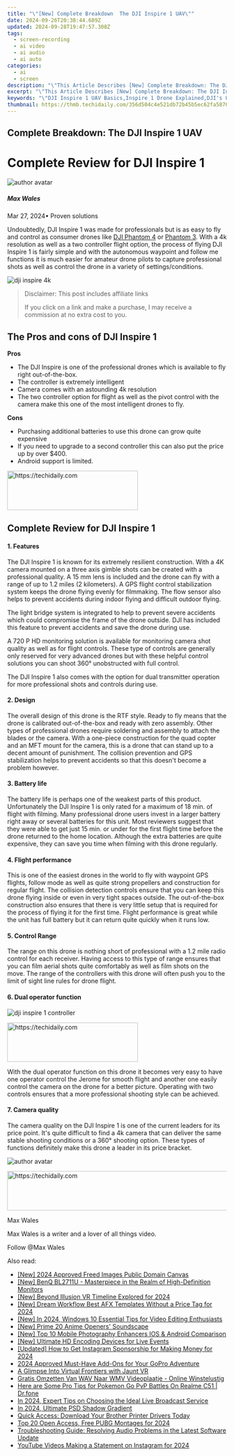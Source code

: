 ```yaml
---
title: "\"[New] Complete Breakdown  The DJI Inspire 1 UAV\""
date: 2024-09-26T20:38:44.689Z
updated: 2024-09-28T19:47:57.308Z
tags: 
  - screen-recording
  - ai video
  - ai audio
  - ai auto
categories: 
  - ai
  - screen
description: "\"This Article Describes [New] Complete Breakdown: The DJI Inspire 1 UAV\""
excerpt: "\"This Article Describes [New] Complete Breakdown: The DJI Inspire 1 UAV\""
keywords: "\"DJI Inspire 1 UAV Basics,Inspire 1 Drone Explained,DJI's UAV: Inspire 1 Review,Breakdown: Inspire 1 Drone Tech,UAV Analysis: DJI Inspire 1,Understanding DJI Inspire 1,DJI Inspire 1: Complete Guide\""
thumbnail: https://thmb.techidaily.com/356d504c4e521db72b45b5ec62fa587016c69e83da4a3303db46e26dc1ec6ec7.jpg
---
```


## Complete Breakdown: The DJI Inspire 1 UAV

# Complete Review for DJI Inspire 1

![author avatar](https://images.wondershare.com/filmora/article-images/max-wales-author.jpg)

##### Max Wales

 Mar 27, 2024• Proven solutions

 Undoubtedly, DJI Inspire 1 was made for professionals but is as easy to fly and control as consumer drones like [DJI Phantom 4](https://tools.techidaily.com/wondershare/filmora/download/) or [Phantom 3](https://tools.techidaily.com/wondershare/filmora/download/). With a 4k resolution as well as a two controller flight option, the process of flying DJI Inspire 1 is fairly simple and with the autonomous waypoint and follow me functions it is much easier for amateur drone pilots to capture professional shots as well as control the drone in a variety of settings/conditions.

![dji inspire 4k](https://images.wondershare.com/filmora/article-images/dji-inspire-4k.jpg)

>  Disclaimer: This post includes affiliate links
>
>  If you click on a link and make a purchase, I may receive a commission at no extra cost to you.
>

## The Pros and cons of DJI Inspire 1

**Pros**

* The DJI Inspire is one of the professional drones which is available to fly right out-of-the-box.
* The controller is extremely intelligent
* Camera comes with an astounding 4k resolution
* The two controller option for flight as well as the pivot control with the camera make this one of the most intelligent drones to fly.

**Cons**

* Purchasing additional batteries to use this drone can grow quite expensive
* If you need to upgrade to a second controller this can also put the price up by over $400.
* Android support is limited.

<!-- affiliate ads begin -->
<a href="https://aligracehair.sjv.io/c/5597632/1868495/19272" target="_top" id="1868495">
  <img src="//a.impactradius-go.com/display-ad/19272-1868495" border="0" alt="https://techidaily.com" width="300" height="90"/>
</a>
<img height="0" width="0" src="https://aligracehair.sjv.io/i/5597632/1868495/19272" style="position:absolute;visibility:hidden;" border="0" />
<!-- affiliate ads end -->

## Complete Review for DJI Inspire 1

#### 1\.  Features

 The DJI Inspire 1 is known for its extremely resilient construction. With a 4K camera mounted on a three axis gimble shots can be created with a professional quality. A 15 mm lens is included and the drone can fly with a range of up to 1.2 miles (2 kilometers). A GPS flight control stabilization system keeps the drone flying evenly for filmmaking. The flow sensor also helps to prevent accidents during indoor flying and difficult outdoor flying.

 The light bridge system is integrated to help to prevent severe accidents which could compromise the frame of the drone outside. DJI has included this feature to prevent accidents and save the drone during use.

 A 720 P HD monitoring solution is available for monitoring camera shot quality as well as for flight controls. These type of controls are generally only reserved for very advanced drones but with these helpful control solutions you can shoot 360° unobstructed with full control.

 The DJI Inspire 1 also comes with the option for dual transmitter operation for more professional shots and controls during use.

#### 2\.  Design

 The overall design of this drone is the RTF style. Ready to fly means that the drone is calibrated out-of-the-box and ready with zero assembly. Other types of professional drones require soldering and assembly to attach the blades or the camera. With a one-piece construction for the quad copter and an MFT mount for the camera, this is a drone that can stand up to a decent amount of punishment. The collision prevention and GPS stabilization helps to prevent accidents so that this doesn't become a problem however.

#### 3\.  Battery life

 The battery life is perhaps one of the weakest parts of this product. Unfortunately the DJI Inspire 1 is only rated for a maximum of 18 min. of flight with filming. Many professional drone users invest in a larger battery right away or several batteries for this unit. Most reviewers suggest that they were able to get just 15 min. or under for the first flight time before the drone returned to the home location. Although the extra batteries are quite expensive, they can save you time when filming with this drone regularly.

#### 4\.  Flight performance

 This is one of the easiest drones in the world to fly with waypoint GPS flights, follow mode as well as quite strong propellers and construction for regular flight. The collision detection controls ensure that you can keep this drone flying inside or even in very tight spaces outside. The out-of-the-box construction also ensures that there is very little setup that is required for the process of flying it for the first time. Flight performance is great while the unit has full battery but it can return quite quickly when it runs low.

#### 5\.  Control Range

 The range on this drone is nothing short of professional with a 1.2 mile radio control for each receiver. Having access to this type of range ensures that you can film aerial shots quite comfortably as well as film shots on the move. The range of the controllers with this drone will often push you to the limit of sight line rules for drone flight.

#### 6\.  Dual operator function

![dji inspire 1 controller](https://images.wondershare.com/filmora/article-images/dji-inspire-1-controller.jpg)

<!-- affiliate ads begin -->
<a href="https://aligracehair.sjv.io/c/5597632/1918679/19272" target="_top" id="1918679">
  <img src="//a.impactradius-go.com/display-ad/19272-1918679" border="0" alt="https://techidaily.com" width="300" height="90"/>
</a>
<img height="0" width="0" src="https://aligracehair.sjv.io/i/5597632/1918679/19272" style="position:absolute;visibility:hidden;" border="0" />
<!-- affiliate ads end -->

 With the dual operator function on this drone it becomes very easy to have one operator control the Jerome for smooth flight and another one easily control the camera on the drone for a better picture. Operating with two controls ensures that a more professional shooting style can be achieved.

#### 7\.  Camera quality

 The camera quality on the DJI Inspire 1 is one of the current leaders for its price point. It's quite difficult to find a 4k camera that can deliver the same stable shooting conditions or a 360° shooting option. These types of functions definitely make this drone a leader in its price bracket.

![author avatar](https://images.wondershare.com/filmora/article-images/max-wales-author.jpg)

<!-- affiliate ads begin -->
<a href="https://appsumo.8odi.net/c/5597632/2151859/7443" target="_top" id="2151859">
  <img src="//a.impactradius-go.com/display-ad/7443-2151859" border="0" alt="https://techidaily.com" width="728" height="90"/>
</a>
<img height="0" width="0" src="https://appsumo.8odi.net/i/5597632/2151859/7443" style="position:absolute;visibility:hidden;" border="0" />
<!-- affiliate ads end -->

Max Wales

Max Wales is a writer and a lover of all things video.

Follow @Max Wales


<ins class="adsbygoogle"
     style="display:block"
     data-ad-format="autorelaxed"
     data-ad-client="ca-pub-7571918770474297"
     data-ad-slot="1223367746"></ins>



<ins class="adsbygoogle"
     style="display:block"
     data-ad-client="ca-pub-7571918770474297"
     data-ad-slot="8358498916"
     data-ad-format="auto"
     data-full-width-responsive="true"></ins>


<span class="atpl-alsoreadstyle">Also read:</span>
<div><ul>
<li><a href="https://fox-boxes.techidaily.com/new-2024-approved-freed-images-public-domain-canvas/"><u>[New] 2024 Approved Freed Images Public Domain Canvas</u></a></li>
<li><a href="https://extra-tips.techidaily.com/new-benq-bl2711u-masterpiece-in-the-realm-of-high-definition-monitors/"><u>[New] BenQ BL2711U - Masterpiece in the Realm of High-Definition Monitors</u></a></li>
<li><a href="https://fox-boxes.techidaily.com/new-beyond-illusion-vr-timeline-explored-for-2024/"><u>[New] Beyond Illusion VR Timeline Explored for 2024</u></a></li>
<li><a href="https://fox-boxes.techidaily.com/new-dream-workflow-best-afx-templates-without-a-price-tag-for-2024/"><u>[New] Dream Workflow Best AFX Templates Without a Price Tag for 2024</u></a></li>
<li><a href="https://fox-boxes.techidaily.com/new-in-2024-windows-10-essential-tips-for-video-editing-enthusiasts/"><u>[New] In 2024, Windows 10 Essential Tips for Video Editing Enthusiasts</u></a></li>
<li><a href="https://extra-guidance.techidaily.com/new-prime-20-anime-openers-soundscape/"><u>[New] Prime 20 Anime Openers' Soundscape</u></a></li>
<li><a href="https://fox-boxes.techidaily.com/new-top-10-mobile-photography-enhancers-ios-and-android-comparison/"><u>[New] Top 10 Mobile Photography Enhancers IOS & Android Comparison</u></a></li>
<li><a href="https://fox-boxes.techidaily.com/new-ultimate-hd-encoding-devices-for-live-events/"><u>[New] Ultimate HD Encoding Devices for Live Events</u></a></li>
<li><a href="https://instagram-videos.techidaily.com/updated-how-to-get-instagram-sponsorship-for-making-money-for-2024/"><u>[Updated] How to Get Instagram Sponsorship for Making Money for 2024</u></a></li>
<li><a href="https://fox-blue.techidaily.com/2024-approved-must-have-add-ons-for-your-gopro-adventure/"><u>2024 Approved Must-Have Add-Ons for Your GoPro Adventure</u></a></li>
<li><a href="https://fox-boxes.techidaily.com/a-glimpse-into-virtual-frontiers-with-jaunt-vr/"><u>A Glimpse Into Virtual Frontiers with Jaunt VR</u></a></li>
<li><a href="https://some-guidance.techidaily.com/gratis-omzetten-van-wav-naar-wmv-videoplaatje-online-winstelustig/"><u>Gratis Omzetten Van WAV Naar WMV Videoplaatje - Online Winstelustig</u></a></li>
<li><a href="https://pokemon-go-android.techidaily.com/here-are-some-pro-tips-for-pokemon-go-pvp-battles-on-realme-c51-drfone-by-drfone-virtual-android/"><u>Here are Some Pro Tips for Pokemon Go PvP Battles On Realme C51 | Dr.fone</u></a></li>
<li><a href="https://some-techniques.techidaily.com/in-2024-expert-tips-on-choosing-the-ideal-live-broadcast-service/"><u>In 2024, Expert Tips on Choosing the Ideal Live Broadcast Service</u></a></li>
<li><a href="https://fox-boxes.techidaily.com/in-2024-ultimate-psd-shadow-gradient/"><u>In 2024, Ultimate PSD Shadow Gradient</u></a></li>
<li><a href="https://win-amazing.techidaily.com/quick-access-download-your-brother-printer-drivers-today/"><u>Quick Access: Download Your Brother Printer Drivers Today</u></a></li>
<li><a href="https://fox-boxes.techidaily.com/top-20-open-access-free-pubg-montages-for-2024/"><u>Top 20 Open Access, Free PUBG Montages for 2024</u></a></li>
<li><a href="https://sound-issues.techidaily.com/troubleshooting-guide-resolving-audio-problems-in-the-latest-software-update/"><u>Troubleshooting Guide: Resolving Audio Problems in the Latest Software Update</u></a></li>
<li><a href="https://facebook-video-footage.techidaily.com/youtube-videos-making-a-statement-on-instagram-for-2024/"><u>YouTube Videos Making a Statement on Instagram for 2024</u></a></li>
</ul></div>

